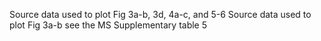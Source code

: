 Source data used to plot Fig 3a-b, 3d, 4a-c, and 5-6 
Source data used to plot Fig 3a-b see the MS Supplementary table 5

